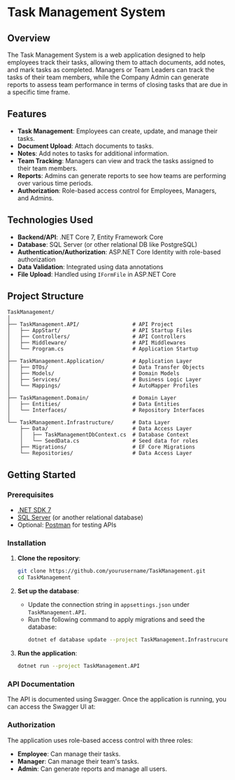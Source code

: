 
# Task Management System

## Overview

The Task Management System is a web application designed to help employees track their tasks, allowing them to attach documents, add notes, and mark tasks as completed. Managers or Team Leaders can track the tasks of their team members, while the Company Admin can generate reports to assess team performance in terms of closing tasks that are due in a specific time frame.

## Features

- **Task Management**: Employees can create, update, and manage their tasks.
- **Document Upload**: Attach documents to tasks.
- **Notes**: Add notes to tasks for additional information.
- **Team Tracking**: Managers can view and track the tasks assigned to their team members.
- **Reports**: Admins can generate reports to see how teams are performing over various time periods.
- **Authorization**: Role-based access control for Employees, Managers, and Admins.

## Technologies Used

- **Backend/API**: .NET Core 7, Entity Framework Core
- **Database**: SQL Server (or other relational DB like PostgreSQL)
- **Authentication/Authorization**: ASP.NET Core Identity with role-based authorization
- **Data Validation**: Integrated using data annotations
- **File Upload**: Handled using `IFormFile` in ASP.NET Core

## Project Structure

```
TaskManagement/
│
├── TaskManagement.API/                 # API Project
│   ├── AppStart/                       # API Startup Files
│   ├── Controllers/                    # API Controllers
│   ├── Middleware/                     # API Middlewares
│   └── Program.cs                      # Application Startup
│
├── TaskManagement.Application/         # Application Layer
│   ├── DTOs/                           # Data Transfer Objects
│   ├── Models/                         # Domain Models
│   ├── Services/                       # Business Logic Layer
│   └── Mappings/                       # AutoMapper Profiles
│
├── TaskManagement.Domain/              # Domain Layer
│   ├── Entities/                       # Data Entities
│   └── Interfaces/                     # Repository Interfaces
│
└── TaskManagement.Infrastructure/      # Data Layer
    ├── Data/                           # Data Access Layer
    │   ├── TaskManagementDbContext.cs  # Database Context
    │   └── SeedData.cs                 # Seed data for roles
    ├── Migrations/                     # EF Core Migrations
    └── Repositories/                   # Data Access Layer

```

## Getting Started

### Prerequisites

- [.NET SDK 7](https://dotnet.microsoft.com/download/dotnet/7.0)
- [SQL Server](https://www.microsoft.com/en-us/sql-server/sql-server-downloads) (or another relational database)
- Optional: [Postman](https://www.postman.com/) for testing APIs

### Installation

1. **Clone the repository**:
   ```bash
   git clone https://github.com/yourusername/TaskManagement.git
   cd TaskManagement
   ```

2. **Set up the database**:
    - Update the connection string in `appsettings.json` under `TaskManagement.API`.
    - Run the following command to apply migrations and seed the database:
      ```bash
      dotnet ef database update --project TaskManagement.Infrastrucure
      ```

3. **Run the application**:
   ```bash
   dotnet run --project TaskManagement.API
   ```

### API Documentation

The API is documented using Swagger. Once the application is running, you can access the Swagger UI at:

### Authorization

The application uses role-based access control with three roles:

- **Employee**: Can manage their tasks.
- **Manager**: Can manage their team's tasks.
- **Admin**: Can generate reports and manage all users.
